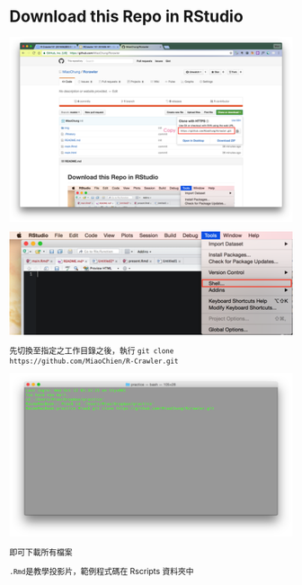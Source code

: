 # Download this Repo in RStudio

![](img/shell2.png)

![](img/shell.png)

先切換至指定之工作目錄之後，執行 `git clone https://github.com/MiaoChien/R-Crawler.git`

![](img/shell3.png)

即可下載所有檔案

`.Rmd`是教學投影片，範例程式碼在 Rscripts 資料夾中
